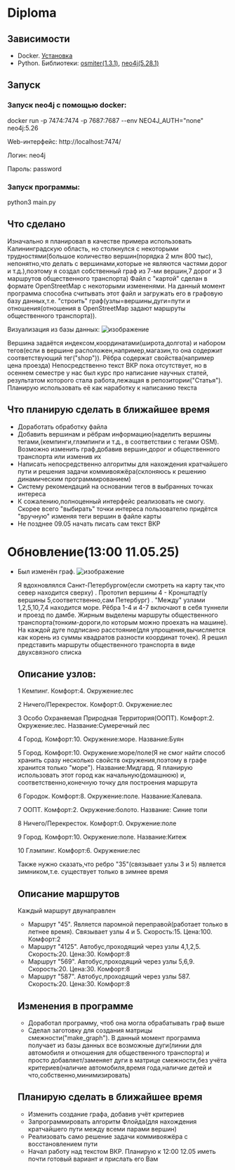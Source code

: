# Diploma
## Зависимости
* Docker. [Установка](https://docs.google.com/presentation/d/1yGKtsHyUtIIPKTCl6uX8gAWbbg8GP3wHRRTO5XufZsM/edit?slide=id.g9a43d8b6c4_0_31#slide=id.g9a43d8b6c4_0_31)
* Python. Библиотеки: [osmiter(1.3.1)](https://pypi.org/project/osmiter/), [neo4j(5.28.1) ](https://pypi.org/project/neo4j/)
## Запуск
### Запуск neo4j с помощью docker: 
docker run -p 7474:7474 -p 7687:7687 --env NEO4J_AUTH="none" neo4j:5.26
<p>Web-интерфейс: http://localhost:7474/
<p>Логин: neo4j </p>
<p>Пароль: password</p>
  
### Запуск программы:
python3 main.py
## Что сделано
Изначально я планировал в качестве примера использовать Калининградскую область, но столкнулся с некоторыми трудностями(большое количество вершин(порядка 2 млн 800 тыс), непонятно,что делать с вершинами,которые не являются частями дорог и т.д.),поэтому я создал собственный граф из 7-ми вершин,7 дорог и 3 маршрутов общественного транспорта)
Файл с "картой" сделан в формате OpenStreetMap с некоторыми измененями. На данный момент программа способна считывать этот файл и загружать его в графовую базу данных,т.е. "строить" граф(узлы=вершины,дуги=пути и отношения(отношения в OpenStreetMap задают маршруты общественного транспорта)).

Визуализация из базы данных: ![изображение](https://github.com/user-attachments/assets/0464ca16-1a31-44f2-a06f-9d953e0d80b9)



Вершина задаётся индексом,координатами(широта,долгота) и набором тегов(если в вершине расположен,например,магазин,то она содержит соответствующий тег("shop")). Рёбра содержат свойства(например цена проезда)
Непосредственно текст ВКР пока отсутствует, но в осеннем семестре у нас был курс про написание научных статей, результатом которого стала работа,лежащая в репозитории("Статья"). Планирую использовать её как наработку к написанию текста
## Что планирую сделать в ближайшее время
* Доработать обработку файла
* Добавить вершинам и рёбрам информацию(наделить вершины тегами,(кемпинги,глэмпинги и т.д., в соответствии с тегами OSM). Возможно изменить граф,добавив вершин,дорог и общественного транспорта или изменив их
* Написать непосредственно алгоритмы для нахождения кратчайшего пути и решения задачи коммивояжёра(склоняюсь к решению динамическим программированием)
* Систему рекомендаций на основании тегов в выбранных точках интереса
* К сожалению,полноценный интерфейс реализовать не смогу. Скорее всего "выбирать" точки интереса пользователю придётся "вручную" изменяя теги вершин в файле карты
* Не позднее 09.05 начать писать сам текст ВКР

# Обновление(13:00 11.05.25)
* Был изменён граф. 
  ![изображение](https://github.com/user-attachments/assets/1777e9e1-f3d8-430f-975a-be6ece9c49f9)

  Я вдохновлялся Санкт-Петербургом(если смотреть на карту так,что север находится сверху) . Прототип вершины 4 - Кронштадт(у вершины 5,соответственно,сам Петербург) . "Между" узлами 1,2,5,10,7,4 находится море. Рёбра 1-4 и 4-7 включают в себя туннели и проезд по дамбе. 
  Жирным выделены маршруты общественного транспорта(тонким-дороги,по которым можно проехать на машине). На каждой дуге подписано расстояние(для упрощения,вычисляется как корень из суммы квадратов разности координат точек). Я решил представить маршруты общественного транспорта в виде двухсвязного списка
  
  ## Описание узлов:
  
  1 Кемпинг. Комфорт:4. Окружение:лес
  
  2 Ничего/Перекресток. Комфорт:0. Окружение:лес
  
  3 Особо Охраняемая Природная Территория(ООПТ). Комфорт:2. Окружение:лес. Название:Сумеречный лес

  4 Город. Комфорт:10. Окружение:море. Название:Буян

  5 Город. Комфорт:10. Окружение:море/поле(Я не смог найти способ хранить сразу несколько свойств окружения,поэтому в графе хранится только "море"). Название:Мидгард. Я планирую использовать этот город как начальную(домашнюю) и, соответственно,конечную точку для построения маршрута

  6 Городок. Комфорт:8. Окружение:поле. Название:Калевала.

  7 ООПТ. Комфорт:2. Окружение:болото. Название: Синие топи

  8 Ничего/Перекресток. Комфорт:0. Окружение:поле

  9 Город. Комфорт:10. Окружение:поле. Название:Китеж

  10 Глэмпинг. Комфорт:6. Окружение:лес

  Также нужно сказать,что ребро "35"(связывает узлы 3 и 5) является зимником,т.е. существует только в зимнее время

  ## Описание маршрутов
  Каждый маршрут двунаправлен
  
  * Маршрут "45". Является паромной переправой(работает только в летнее время). Связывает узлы 4 и 5. Скорость:15. Цена:100. Комфорт:2
  * Маршрут "4125". Автобус,проходящий через узлы 4,1,2,5. Скорость:20. Цена:30. Комфорт:8
  * Маршрут "569". Автобус,проходящий через узлы 5,6,9. Скорость:20. Цена:30. Комфорт:8
  * Маршрут "587". Автобус,проходящий через узлы 587. Скорость:20. Цена:30. Комфорт:8
  ## Изменения в программе
  * Доработал программу, чтоб она могла обрабатывать граф выше
  * Сделал заготовку для создания матрицы смежности("make_graph"). В данный момент программа получает из базы данных все возможные дуги(линии для автомобиля и отношения для общественного транспорта) и просто добавляет/заменяет дуги в матрице смежности,без учёта критериев(наличие автомобиля,время года,наличие детей и что,собственно,минимизировать)
  ## Планирую сделать в ближайшее время
  * Изменить создание графа, добавив учёт критериев
  * Запрограммировать алгоритм Флойда(для нахождения кратчайшего пути между всеми парами вершин)
  * Реализовать само решение задачи коммивояжёра с восстановлением пути
  * Начал работу над текстом ВКР. Планирую к 12:00 12.05 иметь почти готовый вариант и прислать его Вам
